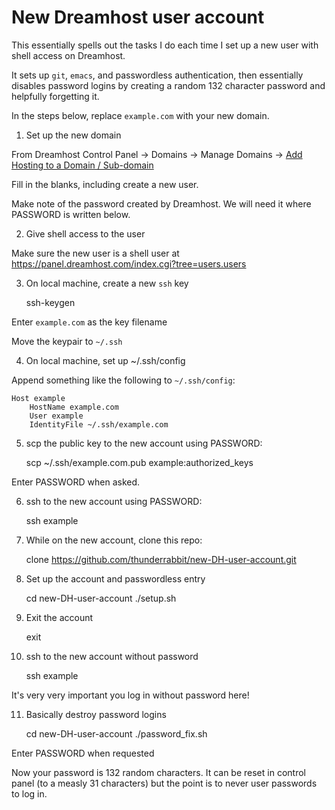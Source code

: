 # New Dreamhost user account

This essentially spells out the tasks I do each time I set up a new user with shell access on Dreamhost.

It sets up `git`, `emacs`, and passwordless authentication, then essentially disables password logins by creating a random 132 character password and helpfully forgetting it.

In the steps below, replace `example.com` with your new domain.

1. Set up the new domain

From Dreamhost Control Panel -> Domains -> Manage Domains -> [Add Hosting to a Domain / Sub-domain](https://panel.dreamhost.com/index.cgi?tree=domain.manage&current_step=Index&next_step=ShowAddhttp&domain=)

Fill in the blanks, including create a new user.

Make note of the password created by Dreamhost.  We will need it where PASSWORD is written below.

2. Give shell access to the user

Make sure the new user is a shell user at https://panel.dreamhost.com/index.cgi?tree=users.users

3. On local machine, create a new `ssh` key

    ssh-keygen

Enter `example.com` as the key filename

Move the keypair to `~/.ssh`

4. On local machine, set up ~/.ssh/config

Append something like the following to `~/.ssh/config`:

    Host example
        HostName example.com
        User example
        IdentityFile ~/.ssh/example.com

5. scp the public key to the new account using PASSWORD:

    scp ~/.ssh/example.com.pub example:authorized_keys

Enter PASSWORD when asked.

6. ssh to the new account using PASSWORD:

    ssh example

7. While on the new account, clone this repo:

    clone https://github.com/thunderrabbit/new-DH-user-account.git

8. Set up the account and passwordless entry

    cd new-DH-user-account
    ./setup.sh

9. Exit the account

    exit

10. ssh to the new account without password

    ssh example

It's very very important you log in without password here!

11. Basically destroy password logins

    cd new-DH-user-account
    ./password_fix.sh

Enter PASSWORD when requested

Now your password is 132 random characters.  It can be reset in control panel (to a measly 31 characters) but the point is to never user passwords to log in.
